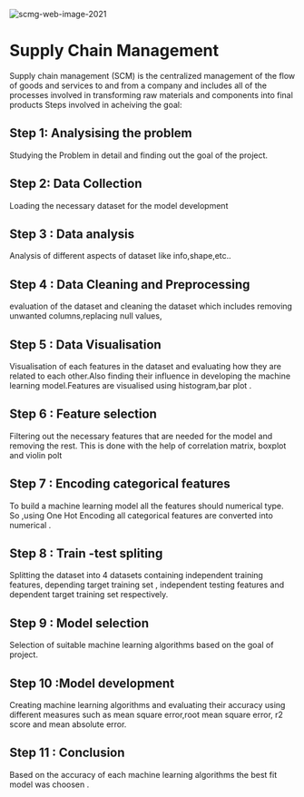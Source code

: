 ![scmg-web-image-2021](https://github.com/Srilekshmi-A/ML_Internship_Project_Supplychain_Management/assets/138193879/9fc8bb67-0eb8-4822-a360-4da734680d12)

# Supply Chain Management
Supply chain management (SCM) is the centralized management of the flow of goods and services to and from a company and includes all of the processes involved in transforming raw materials and components into final products
Steps involved in acheiving the goal:

## Step 1: Analysising the problem 
Studying the Problem in detail and finding out the goal of the project.


## Step 2: Data Collection 
Loading the necessary dataset for the model development

## Step 3 : Data analysis
Analysis of different aspects of dataset like info,shape,etc.. 

## Step 4 : Data Cleaning and Preprocessing 
evaluation of the dataset and cleaning the dataset which includes removing unwanted columns,replacing null values,

## Step 5 : Data Visualisation
Visualisation of each features in the dataset and evaluating how they are related to each other.Also finding their influence in developing the machine learning model.Features are visualised using histogram,bar plot .

## Step 6 : Feature selection
Filtering out the necessary features that are needed for the model and removing the rest.
This is done with the help of correlation matrix, boxplot and violin polt

## Step 7 : Encoding categorical features
To build a machine learning model all the features should numerical type. So ,using One Hot Encoding all categorical features are converted into numerical .

## Step 8 : Train -test spliting 
Splitting the dataset into 4 datasets containing independent training features, depending target training set , independent testing features and dependent target training set respectively.

## Step 9 : Model selection
Selection of suitable machine learning algorithms based on the goal of  project.

## Step 10 :Model development 
 Creating machine learning algorithms and evaluating their accuracy using different measures such as mean square error,root mean  square error, r2 score and mean absolute error.

## Step 11 : Conclusion
Based on the accuracy of each machine learning algorithms the best fit model was choosen .













